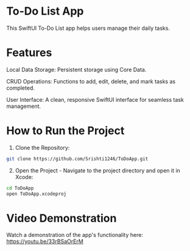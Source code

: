 # To-Do List App

This SwiftUI To-Do List app helps users manage their daily tasks.
# Features

Local Data Storage: Persistent storage using Core Data.

CRUD Operations: Functions to add, edit, delete, and mark tasks as completed.

User Interface: A clean, responsive SwiftUI interface for seamless task management.

# How to Run the Project

1. Clone the Repository:

```bash
git clone https://github.com/Srishti1246/ToDoApp.git
```

2. Open the Project - Navigate to the project directory and open it in Xcode:
```bash
cd ToDoApp
open ToDoApp.xcodeproj
```

# Video Demonstration

Watch a demonstration of the app's functionality here: https://youtu.be/33rBSaOrErM
